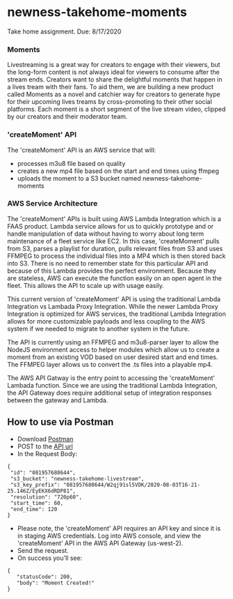 # newness-takehome-moments
Take home assignment. Due: 8/17/2020

### Moments
Livestreaming is a great way for creators to engage with their viewers, but the long-form content is not always ideal for viewers to consume after the stream ends. Creators want to share the delightful moments that happen in a lives tream with their fans. To aid them, we are building a new product called Moments as a novel and catchier way for creators to generate hype for their upcoming lives treams by cross-promoting to their other social platforms. Each moment is a short segment of the live stream video, clipped by our creators and their moderator team.

### 'createMoment' API
The 'createMoment' API is an AWS service that will:
 *  processes m3u8 file based on quality
 *  creates a new mp4 file based on the start and end times using ffmpeg
 *  uploads the moment to a S3 bucket named newness-takehome-moments

### AWS Service Architecture
The 'createMoment' APIs is built using AWS Lambda Integration which is a FAAS product. Lambda service allows for us to quickly prototype and or handle manipulation of data without having to worry about long term maintenance of a fleet service like EC2. In this case, 'createMoment' pulls from S3, parses a playlist for duration, pulls relevant files from S3 and uses FFMPEG to process the individual files into a MP4 which is then stored back into S3. There is no need to remember state for this particular API and because of this Lambda provides the perfect environment. Because they are stateless, AWS can execute the function easily on an open agent in the fleet. This allows the API to scale up with usage easily. 

This current version of 'createMoment' API is using the traditional Lambda Integration vs Lambada Proxy Integration. While the newer Lambda Proxy Integration is optimized for AWS services, the traditional Lambda Integration allows for more customizable payloads and less coupling to the AWS system if we needed to migrate to another system in the future.

The API is currently using an FFMPEG and m3u8-parser layer to allow the NodeJS environment access to helper modules which allow us to create a moment from an existing VOD based on user desired start and end times. The FFMPEG layer allows us to convert the .ts files into a playable mp4.

The AWS API Gatway is the entry point to accessing the 'createMoment' Lambada function. Since we are using the traditional Lambda Integration, the API Gateway does require additional setup of integration responses between the gateway and Lambda.

## How to use via Postman
 * Download [Postman](https://www.postman.com)
 * POST to the [API url](https://e9hvdq2xpa.execute-api.us-west-2.amazonaws.com/default/createMoment)
 * In the Request Body:
 ```
 {
  "id": "081957680644",
  "s3_bucket": "newness-takehome-livestream",
  "s3_key_prefix": "081957680644/W2qj91sl5VDK/2020-08-03T16-21-25.146Z/EyEKX6dRDP81",
  "resolution": "720p60",
  "start_time": 60,
  "end_time": 120
}
```
 * Please note, the 'createMoment' API requires an API key and since it is in staging AWS credentials. Log into AWS console, and view the 'createMoment' API in the AWS API Gateway (us-west-2).
 * Send the request.
 * On success you'll see:
 ```
 {
    "statusCode": 200,
    "body": "Moment Created!"
}
```

